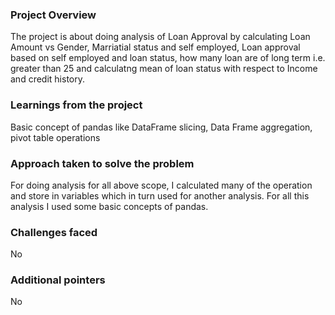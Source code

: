### Project Overview

 The project is about doing analysis of Loan Approval by calculating Loan Amount vs Gender, Marriatial status and self employed, Loan  approval based on self employed and loan status, how many loan are of long term i.e. greater than 25 and calculatng mean of loan status with respect to Income and credit history. 


### Learnings from the project

 Basic concept of pandas like DataFrame slicing, Data Frame aggregation, pivot table operations 


### Approach taken to solve the problem

 For doing analysis for all above scope, I calculated many of the operation and store in variables which in turn used for another analysis. For all this analysis I used some basic concepts of pandas.


### Challenges faced

 No


### Additional pointers

 No


